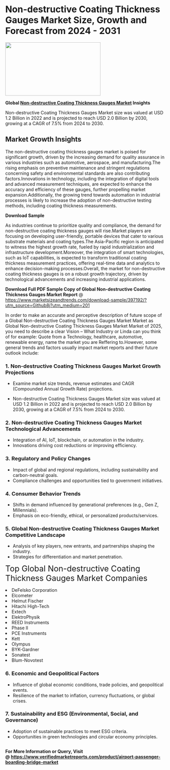<H1>Non-destructive Coating Thickness Gauges Market Size, Growth and Forecast from 2024 - 2031</H1><img class="aligncenter size-medium wp-image-584254" src="https://thirdeyenews.in/wp-content/uploads/2024/09/Global-Market-Research-300x168.jpeg" alt="" width="300" height="168" /><p><strong>Global&nbsp;<a href="https://www.marketsizeandtrends.com/download-sample/397192/?utm_source=Github8j?utm_medium=201">Non-destructive Coating Thickness Gauges Market</a> Insights</strong></p><p>Non-destructive Coating Thickness Gauges Market size was valued at USD 1.2 Billion in 2022 and is projected to reach USD 2.0 Billion by 2030, growing at a CAGR of 7.5% from 2024 to 2030.</p><p><h2>Market Growth Insights</h2> <p>The non-destructive coating thickness gauges market is poised for significant growth, driven by the increasing demand for quality assurance in various industries such as automotive, aerospace, and manufacturing.The rising emphasis on preventive maintenance and stringent regulations concerning safety and environmental standards are also contributing factors.Innovations in technology, including the integration of digital tools and advanced measurement techniques, are expected to enhance the accuracy and efficiency of these gauges, further propelling market expansion.Additionally, the growing trend towards automation in industrial processes is likely to increase the adoption of non-destructive testing methods, including coating thickness measurements.</p> <p><strong>Download Sample</strong></p> <p>As industries continue to prioritize quality and compliance, the demand for non-destructive coating thickness gauges will rise.Market players are focusing on developing user-friendly, portable devices that cater to various substrate materials and coating types.The Asia-Pacific region is anticipated to witness the highest growth rate, fueled by rapid industrialization and infrastructure development.Moreover, the integration of smart technologies, such as IoT capabilities, is expected to transform traditional coating thickness measurement practices, offering real-time data and analytics to enhance decision-making processes.Overall, the market for non-destructive coating thickness gauges is on a robust growth trajectory, driven by technological advancements and increasing industrial applications.</p> <p><span class=""><strong>Download Full PDF Sample Copy of Global Non-destructive Coating Thickness Gauges Market Report</strong> @ <a href="https://www.marketsizeandtrends.com/download-sample/397192/?utm_source=Github8j?utm_medium=201" target="_blank">https://www.marketsizeandtrends.com/download-sample/397192/?utm_source=Github8j?utm_medium=201</a></span></p><p>In order to make an accurate and perceptive description of future scope of a Global&nbsp;Non-destructive Coating Thickness Gauges Market Market as Global&nbsp;Non-destructive Coating Thickness Gauges Market Market of 2025, you need to describe a clear Vision &ndash; What Industry or Linda can you think of for example: Quote from a Technology, healthcare, automotive, renewable energy, name the market you are Reffering to.However, some general trends and factors usually impact market reports and their future outlook include:</p><h3>1.&nbsp;<strong>Non-destructive Coating Thickness Gauges Market Growth Projections</strong></h3><ul><li>Examine market size trends, revenue estimates and CAGR (Compounded Annual Growth Rate) projections.</li><li><p>Non-destructive Coating Thickness Gauges Market size was valued at USD 1.2 Billion in 2022 and is projected to reach USD 2.0 Billion by 2030, growing at a CAGR of 7.5% from 2024 to 2030.</p></li></ul><h3>2.&nbsp;<strong>Non-destructive Coating Thickness Gauges Market Technological Advancements</strong></h3><ul><li>Integration of AI, IoT, blockchain, or automation in the industry.</li><li>Innovations driving cost reductions or improving efficiency.</li></ul><h3>3.&nbsp;<strong>Regulatory and Policy Changes</strong></h3><ul><li>Impact of global and regional regulations, including sustainability and carbon-neutral goals.</li><li>Compliance challenges and opportunities tied to government initiatives.</li></ul><h3>4.&nbsp;<strong>Consumer Behavior Trends</strong></h3><ul><li>Shifts in demand influenced by generational preferences (e.g., Gen Z, Millennials).</li><li>Emphasis on eco-friendly, ethical, or personalized products/services.</li></ul><h3>5.&nbsp;<strong>Global Non-destructive Coating Thickness Gauges Market Competitive Landscape</strong></h3><ul><li>Analysis of key players, new entrants, and partnerships shaping the industry.</li><li>Strategies for differentiation and market penetration.</li></ul><p data-pm-slice="1 1 []"><span style="color: inherit; font-family: inherit; font-size: 25px;">Top Global Non-destructive Coating Thickness Gauges Market Companies</span></p><div class="" data-test-id=""><p><li>DeFelsko Corporation</li><li> Elcometer</li><li> Helmut Fischer</li><li> Hitachi High-Tech</li><li> Extech</li><li> ElektroPhysik</li><li> REED Instruments</li><li> Phase II</li><li> PCE Instruments</li><li> Kett</li><li> Olympus</li><li> BYK-Gardner</li><li> Sonatest</li><li> Blum-Novotest</li></p></div><h3>6.&nbsp;<strong>Economic and Geopolitical Factors</strong></h3><ul><li>Influence of global economic conditions, trade policies, and geopolitical events.</li><li>Resilience of the market to inflation, currency fluctuations, or global crises.</li></ul><h3>7.&nbsp;<strong>Sustainability and ESG (Environmental, Social, and Governance)</strong></h3><ul><li>Adoption of sustainable practices to meet ESG criteria.</li><li>Opportunities in green technologies and circular economy principles.</li></ul><h2><strong style="font-size: 14px;">For More Information or Query, Visit @&nbsp;</strong><a style="background-color: #ffffff; font-size: 14px;" href="https://www.marketsizeandtrends.com/report/non-destructive-coating-thickness-gauges-market/" target="_blank">https://www.verifiedmarketreports.com/product/airport-passenger-boarding-bridge-market</a></h2>